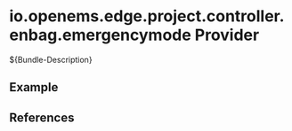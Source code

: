 # io.openems.edge.project.controller.enbag.emergencymode Provider

${Bundle-Description}

## Example

## References

